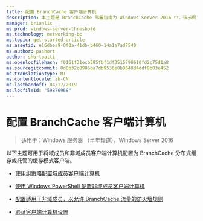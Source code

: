 ```yaml
---
title: 配置 BranchCache 客户端计算机
description: 本主题是 BranchCache 部署指南为 Windows Server 2016 中，该示例演示了如何部署 BranchCache 在分布式和托管缓存模式下以优化分支机构中的 WAN 带宽使用情况的一部分
manager: brianlic
ms.prod: windows-server-threshold
ms.technology: networking-bc
ms.topic: get-started-article
ms.assetid: e16dbea9-0f0a-41db-b460-14a1a7ad7540
ms.author: pashort
author: shortpatti
ms.openlocfilehash: f0161f31ecb595fbf1df3515790610fd2c75d1a8
ms.sourcegitcommit: 0d0b32c8986ba7db9536e0b8648d4ddf9b03e452
ms.translationtype: MT
ms.contentlocale: zh-CN
ms.lasthandoff: 04/17/2019
ms.locfileid: "59876968"
---
```

# <a name="configure-branchcache-client-computers"></a>配置 BranchCache 客户端计算机

>适用于：Windows 服务器 （半年频道），Windows Server 2016

以下主题可用于将域成员和非域成员客户端计算机配置为 BranchCache 分布式缓存或托管的缓存模式客户端。  
  
-   [使用组策略配置域成员客户端计算机](../../branchcache/deploy/Use-Group-Policy-to-Configure-Domain-Member-Client-Computers.md)  
  
-   [使用 Windows PowerShell 配置非域成员客户端计算机](../../branchcache/deploy/Use-Windows-PowerShell-to-Configure-Non-Domain-Member-Client-Computers.md)  
  
-   [配置适用于非域成员，以允许 BranchCache 流量的防火墙规则](../../branchcache/deploy/Configure-Firewall-Rules-for-Non-Domain-Members-to-Allow-BranchCache-Traffic.md)  
  
-   [验证客户端计算机设置](../../branchcache/deploy/Verify-Client-Computer-Settings.md)  
  


